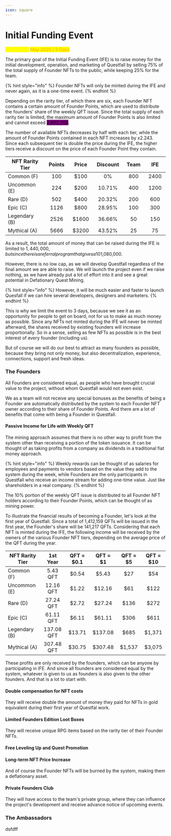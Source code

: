 ```yaml
---
icon: square
---
```


# Initial Funding Event

<mark style="color:yellow;">Planned on</mark> <mark style="color:orange;">May 2025 | 3 Days</mark>

The primary goal of the Initial Funding Event (IFE) is to raise money for the initial development, operation, and marketing of Questfall by selling 75% of the total supply of Founder NFTs to the public, while keeping 25% for the team.

{% hint style="info" %}
Founder NFTs will only be minted during the IFE and never again, as it is a one-time event.
{% endhint %}

Depending on the rarity tier, of which there are six, each Founder NFT contains a certain amount of Founder Points, which are used to distribute the founders' share of the weekly QFT issue. Since the total supply of each rarity tier is limited, the maximum amount of Founder Points is also limited and cannot exceed <mark style="background-color:purple;">2,602,200</mark>.

The number of available NFTs decreases by half with each tier, while the amount of Founder Points contained in each NFT increases by x2.243. Since each subsequent tier is double the price during the IFE, the higher tiers receive a discount on the price of each Founder Point they contain.

<table><thead><tr><th width="164">NFT Rarity Tier</th><th width="86" align="center">Points</th><th width="86" align="center">Price</th><th width="99" align="center">Discount</th><th width="76" align="center">Team</th><th width="77" align="center">IFE</th></tr></thead><tbody><tr><td>Common (F)</td><td align="center">100</td><td align="center">$100</td><td align="center">0%</td><td align="center">800</td><td align="center">2400</td></tr><tr><td>Uncommon (E)</td><td align="center">224</td><td align="center">$200</td><td align="center">10.71%</td><td align="center">400</td><td align="center">1200</td></tr><tr><td>Rare (D)</td><td align="center">502</td><td align="center">$400</td><td align="center">20.32%</td><td align="center">200</td><td align="center">600</td></tr><tr><td>Epic (C)</td><td align="center">1126</td><td align="center">$800</td><td align="center">28.95%</td><td align="center">100</td><td align="center">300</td></tr><tr><td>Legendary (B)</td><td align="center">2526</td><td align="center">$1600</td><td align="center">36.66%</td><td align="center">50</td><td align="center">150</td></tr><tr><td>Mythical (A)</td><td align="center">5666</td><td align="center">$3200</td><td align="center">43.52%</td><td align="center">25</td><td align="center">75</td></tr></tbody></table>

As a result, the total amount of money that can be raised during the IFE is limited to $1,440,000, but since there is a referral program that gives a 10% discount on the price of NFTs and 15% of the full price as a reward to Ambassadors, the final amount that a team can actually raise is limited to <mark style="background-color:purple;">$1,080,000</mark>.

However, there is no low cap, as we will develop Questfall regardless of the final amount we are able to raise. We will launch the project even if we raise nothing, as we have already put a lot of effort into it and see a great potential in Defationary Quest Mining.&#x20;

{% hint style="info" %}
However, it will be much easier and faster to launch Quesfall if we can hire several developers, designers and marketers.
{% endhint %}

This is why we limit the event to 3 days, because we see it as an opportunity for people to get on board, not for us to make as much money as possible. Since any NFTs not minted during the IFE will never be minted afterward, the shares received by existing founders will increase proportionally. So in a sense, selling as few NFTs as possible is in the best interest of every founder (including us).

But of course we will do our best to attract as many founders as possible, because they bring not only money, but also decentralization, experience, connections, support and fresh ideas.

### The Founders

All Founders are considered equal, as people who have brought crucial value to the project, without whom Questfall would not even exist.&#x20;

We as a team will not receive any special bonuses as the benefits of being a Founder are automatically distributed by the system to each Founder NFT owner according to their share of Founder Points. And there are a lot of benefits that come with being a Founder in Questfall.

#### Passive Income for Life with Weekly QFT

The mining approach assumes that there is no other way to profit from the system other than receiving a portion of the token issuance. It can be thought of as taking profits from a company as dividends in a traditional fiat money approach.

{% hint style="info" %}
Weekly rewards can be thought of as salaries for employees and payments to vendors based on the value they add to the system during the week, while Founders are the only participants in Questfall who receive an income stream for adding one-time value. Just like shareholders in a real company.
{% endhint %}

The 10% portion of the weekly QFT issue is distributed to all Founder NFT holders according to their Founder Points, which can be thought of as mining power.&#x20;

To illustrate the financial results of becoming a Founder, let's look at the first year of Questfall. Since a total of 1,412,159 QFTs will be issued in the first year, the Founder's share will be 141,217 QFTs. Considering that each NFT is minted during the IFE, the following income will be received by the owners of the various Founder NFT tiers, depending on the average price of the QFT during the year.



<table><thead><tr><th width="160">NFT Rarity Tier</th><th width="119" align="center">1st Year</th><th width="112" align="center">QFT = $0.1</th><th width="97" align="center">QFT = $1</th><th width="104" align="center">QFT = $5</th><th width="117" align="center">QFT = $10</th></tr></thead><tbody><tr><td>Common (F)</td><td align="center">5.43 QFT</td><td align="center">$0.54</td><td align="center">$5.43</td><td align="center">$27</td><td align="center">$54</td></tr><tr><td>Uncommon (E)</td><td align="center">12.16 QFT</td><td align="center">$1.22</td><td align="center">$12.16</td><td align="center">$61</td><td align="center">$122</td></tr><tr><td>Rare (D)</td><td align="center">27.24 QFT</td><td align="center">$2.72</td><td align="center">$27.24</td><td align="center">$136</td><td align="center">$272</td></tr><tr><td>Epic (C)</td><td align="center">61.11 QFT</td><td align="center">$6.11</td><td align="center">$61.11</td><td align="center">$306</td><td align="center">$611</td></tr><tr><td>Legendary (B)</td><td align="center">137.08 QFT</td><td align="center">$13.71</td><td align="center">$137.08</td><td align="center">$685</td><td align="center">$1,371</td></tr><tr><td>Mythical (A)</td><td align="center">307.48 QFT</td><td align="center">$30.75</td><td align="center">$307.48</td><td align="center">$1,537</td><td align="center">$3,075</td></tr></tbody></table>

These profits are only received by the founders, which can be anyone by participating in IFE. And since all founders are considered equal by the system, whatever is given to us as founders is also given to the other founders. And that is a lot to start with.

#### Double compensation for NFT costs

They will receive double the amount of money they paid for NFTs in gold equivalent during their first year of Questfal work.&#x20;

#### Limited Founders Edition Loot Boxes

They will receive unique RPG items based on the rarity tier of their Founder NFTs.&#x20;

#### Free Leveling Up and Quest Promotion



#### Long-term NFT Price Increase

And of course the Founder NFTs will be burned by the system, making them a deflationary asset.

#### Private Founders Club

They will have access to the team's private group, where they can influence the project's development and receive advance notice of upcoming events.

### The Ambassadors

dsfdff


